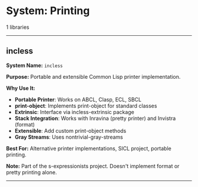 # System: Printing

1 libraries

---

## incless

**System Name:** `incless`

**Purpose:** Portable and extensible Common Lisp printer implementation.

**Why Use It:**
- **Portable Printer**: Works on ABCL, Clasp, ECL, SBCL
- **print-object**: Implements print-object for standard classes
- **Extrinsic**: Interface via incless-extrinsic package
- **Stack Integration**: Works with Inravina (pretty printer) and Invistra (format)
- **Extensible**: Add custom print-object methods
- **Gray Streams**: Uses nontrivial-gray-streams

**Best For:** Alternative printer implementations, SICL project, portable printing.

**Note:** Part of the s-expressionists project. Doesn't implement format or pretty printing alone.

---


